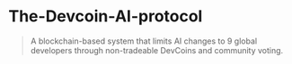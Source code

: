 # The-Devcoin-AI-protocol
> A blockchain-based system that limits AI changes to 9 global developers through non-tradeable DevCoins and community voting.
